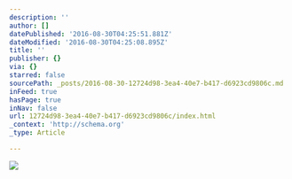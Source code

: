 ```yaml
---
description: ''
author: []
datePublished: '2016-08-30T04:25:51.881Z'
dateModified: '2016-08-30T04:25:08.895Z'
title: ''
publisher: {}
via: {}
starred: false
sourcePath: _posts/2016-08-30-12724d98-3ea4-40e7-b417-d6923cd9806c.md
inFeed: true
hasPage: true
inNav: false
url: 12724d98-3ea4-40e7-b417-d6923cd9806c/index.html
_context: 'http://schema.org'
_type: Article

---
```

![](https://the-grid-user-content.s3-us-west-2.amazonaws.com/a0396cb7-20b1-44f5-bd12-01a6448f93a2.jpg)